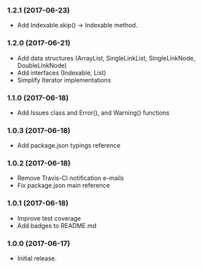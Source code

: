 ### 1.2.1 (2017-06-23)

- Add Indexable<T>.skip() -> Indexable<T> method.

### 1.2.0 (2017-06-21)

- Add data structures (ArrayList, SingleLinkList, SingleLinkNode, DoubleLinkNode)
- Add interfaces (Indexable, List)
- Simplify Iterator implementations

### 1.1.0 (2017-06-18)

- Add Issues class and Error(), and Warning() functions

### 1.0.3 (2017-06-18)

- Add package.json typings reference

### 1.0.2 (2017-06-18)

- Remove Travis-CI notification e-mails
- Fix package.json main reference

### 1.0.1 (2017-06-18)

- Improve test coverage
- Add badges to README.md

### 1.0.0 (2017-06-17)

- Initial release.